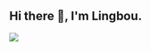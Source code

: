 ## Hi there 👋, I'm Lingbou.

![](https://github-readme-stats.vercel.app/api?username=Lingbou&show_icons=true&theme=transparent)
